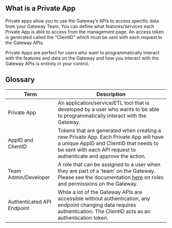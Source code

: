 ## What is a Private App

Private apps allow you to use the Gateway’s APIs to access specific data from your Gateway Team. You can define what features/services each Private App is able to access from the management page. An access token is generated called the “ClientID” which must be sent with each request to the Gateway APIs. 

Private Apps are perfect for users who want to programmatically interact with the features and data on the Gateway and how you interact with the Gateway APIs is entirely in your control. 


## Glossary

|Term|Description|
|------|-------------|
|Private App|An application/service/ETL tool that is developed by a user who wants to be able to programmatically interact with the Gateway. |
|AppID and ClientID |Tokens that are generated when creating a new Private App. Each Private App will have a unique AppID and ClientID that needs to be sent with each API request to authenticate and approve the action. |
|Team Admin/Developer |A role that can be assigned to a user when they are part of a ‘team’ on the Gateway. Please see the documentation [here](https://www.healthdatagateway.org/about/how-to-manage-teams-on-the-gateway) on roles and permissions on the Gateway. |
|Authenticated API Endpoint |While a lot of the Gateway APIs are accessible without authentication, any endpoint changing data requires authentication. The ClientID acts as an authentication token. |